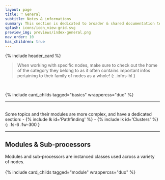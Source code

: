 ```yaml
---
layout: page
title: ∷ General
subtitle: Notes & informations
summary: This section is dedicated to broader & shared documentation topics. Node specifics can be found on the dedicated node page.
splash: icons/icon_view-grid.svg
preview_img: previews/index-general.png
nav_order: 10
has_children: true
---
```


{% include header_card %}

>When working with specific nodes, make sure to check out the home of the category they belong to as it often contains important infos pertaining to their family of nodes as a whole!
{: .infos-hl }

<br>

{% include card_childs tagged="basics" wrappercss="duo" %}

---
<br>
Some topics and their modules are more complex, and have a dedicated section:
- {% include lk id='Pathfinding' %}
- {% include lk id='Clusters' %} 
{: .fs-6 .fw-300 } 
<br>

---
## Modules & Sub-processors
Modules and sub-processors are instanced classes used across a variety of nodes.  
<br>
{% include card_childs tagged="module" wrappercss="duo" %}

